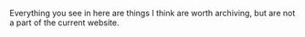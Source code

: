 Everything you see in here are things I think are worth archiving, but are not a part of the current website.